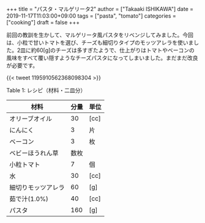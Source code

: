 +++
title = "パスタ・マルゲリータ2"
author = ["Takaaki ISHIKAWA"]
date = 2019-11-17T11:03:00+09:00
tags = ["pasta", "tomato"]
categories = ["cooking"]
draft = false
+++

前回の教訓を生かして、マルゲリータ風パスタをリベンジしてみました。今回は、小粒で甘いトマトを選び、チーズも細切りタイプのモッツアレラを使いました。2皿に約60[g]のチーズは多すぎたようで、仕上がりはトマトやベーコンの風味をすべて覆い隠すようなチーズパスタになってしまいました。まだまだ改良が必要です。

{{< tweet 1195910562368098304 >}}

<div class="table-caption">
  <span class="table-number">Table 1</span>:
  レシピ（材料・二皿分）
</div>

| 材料      | 分量 | 単位 |
|---------|----|----|
| オリーブオイル | 30  | [cc] |
| にんにく  | 3   | 片   |
| ベーコン  | 3   | 枚   |
| ベビーほうれん草 | 数枚 |      |
| 小粒トマト | 7   | 個   |
| 水        | 30  | [cc] |
| 細切りモッツアレラ | 60  | [g]  |
| 茹で汁(1.0%) | 40  | [cc] |
| パスタ    | 160 | [g]  |
